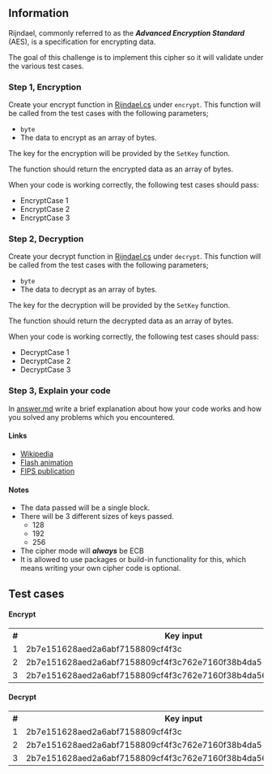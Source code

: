 ## Information
Rijndael, commonly referred to as the ***Advanced Encryption Standard*** (AES), is a specification for encrypting data.

The goal of this challenge is to implement this cipher so it will validate under the various test cases.

### Step 1, Encryption
Create your encrypt function in [Rijndael.cs](Rijndael.cs) under `encrypt`.
This function will be called from the test cases with the following parameters;
- `byte`
 - The data to encrypt as an array of bytes.
  
The key for the encryption will be provided by the `SetKey` function.

The function should return the encrypted data as an array of bytes.

When your code is working correctly, the following test cases should pass:
- EncryptCase 1
- EncryptCase 2
- EncryptCase 3

### Step 2, Decryption
Create your decrypt function in [Rijndael.cs](Rijndael.cs) under `decrypt`.
This function will be called from the test cases with the following parameters;
- `byte`
 - The data to decrypt as an array of bytes.

The key for the decryption will be provided by the `SetKey` function.

The function should return the decrypted data as an array of bytes.

When your code is working correctly, the following test cases should pass:
- DecryptCase 1
- DecryptCase 2
- DecryptCase 3

### Step 3, Explain your code
In [answer.md](answer.md) write a brief explanation about how your code works and how you solved any problems which you encountered. 

#### Links
- [Wikipedia](https://en.wikipedia.org/wiki/Advanced_Encryption_Standard)
- [Flash animation](http://www.formaestudio.com/rijndaelinspector/archivos/Rijndael_Animation_v4_eng.swf)
- [FIPS publication](http://csrc.nist.gov/publications/fips/fips197/fips-197.pdf)

#### Notes
- The data passed will be a single block.
- There will be 3 different sizes of keys passed.
    - 128 
    - 192 
    - 256
- The cipher mode will ***always*** be ECB
- It is allowed to use packages or build-in functionality for this, which means writing your own cipher code is optional.

## Test cases

#### Encrypt
<table>
    <tr>
        <th>#</th>
        <th>Key input</th>
        <th>Data input</th>
        <th>Expected output</th>
    </tr>
    <tr>
        <td>1</td>
        <td>2b7e151628aed2a6abf7158809cf4f3c</td>
        <td>3243f6a8885a308d313198a2e0370734</td>
        <td>3925841d02dc09fbdc118597196a0b32</td>
    </tr>
    <tr>
        <td>2</td>
        <td>2b7e151628aed2a6abf7158809cf4f3c762e7160f38b4da5</td>
        <td>3243f6a8885a308d313198a2e0370734</td>
        <td>f9fb29aefc384a250340d833b87ebc00</td>
    </tr>
    <tr>
        <td>3</td>
        <td>2b7e151628aed2a6abf7158809cf4f3c762e7160f38b4da56a784d9045190cfe</td>
        <td>3243f6a8885a308d313198a2e0370734</td>
        <td>1a6e6c2c662e7da6501ffb62bc9e93f3</td>
    </tr>
</table>

#### Decrypt
<table>
    <tr>
        <th>#</th>
        <th>Key input</th>
        <th>Data input</th>
        <th>Expected output</th>
    </tr>
    <tr>
        <td>1</td>
        <td>2b7e151628aed2a6abf7158809cf4f3c</td>
        <td>3925841d02dc09fbdc118597196a0b32</td>
        <td>3243f6a8885a308d313198a2e0370734</td>
    </tr>
    <tr>
        <td>2</td>
        <td>2b7e151628aed2a6abf7158809cf4f3c762e7160f38b4da5</td>
        <td>f9fb29aefc384a250340d833b87ebc00</td>
        <td>3243f6a8885a308d313198a2e0370734</td>
    </tr>
    <tr>
        <td>3</td>
        <td>2b7e151628aed2a6abf7158809cf4f3c762e7160f38b4da56a784d9045190cfe</td>
        <td>1a6e6c2c662e7da6501ffb62bc9e93f3</td>
        <td>3243f6a8885a308d313198a2e0370734</td>
    </tr>
</table>
